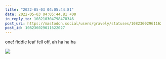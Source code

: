 ```yaml
---
title: "2022-05-03 04:05:44.81"
date: 2022-05-03 04:05:44.81 +00
in_reply_to: 108210304798478346
post_uri: https://mastodon.social/users/gravely/statuses/108236029611622027
post_id: 108236029611622027
---
```

one! fiddle leaf fell off, ah ha ha ha


![](/images/108236029571296359.jpg)

